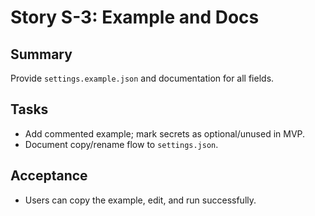 # Story S-3: Example and Docs

## Summary
Provide `settings.example.json` and documentation for all fields.

## Tasks
- Add commented example; mark secrets as optional/unused in MVP.
- Document copy/rename flow to `settings.json`.

## Acceptance
- Users can copy the example, edit, and run successfully.

